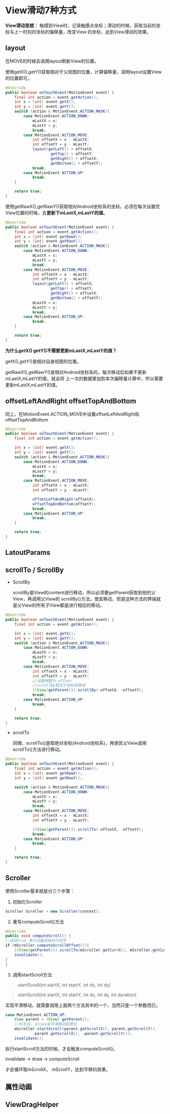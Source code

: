 # View滑动7种方式

**View滑动思想：**
触摸到View时，记录触摸点坐标；滑动的时候，获取当前的坐标与上一时刻的坐标的偏移量，改变View
的坐标，达到View滑动的效果。

## layout

在MOVE的时候去调用layout刷新View的位置。

使用getX(),getY()获取相对于父视图的位置，计算偏移量，调用layout设置View的位置即可。

``` java
@Override
public boolean onTouchEvent(MotionEvent event) {
    final int action = event.getAction();
    int x = (int) event.getX();
    int y = (int) event.getY();
    switch (action & MotionEvent.ACTION_MASK){
        case MotionEvent.ACTION_DOWN:
            mLastX = x;
            mLastY = y;
            break;
        case MotionEvent.ACTION_MOVE:
            int offsetX = x - mLastX;
            int offsetY = y - mLastY;
            layout(getLeft() + offsetX,
                    getTop() + offsetY,
                    getRight() + offsetX,
                    getBottom() + offsetY);
            break;
        case MotionEvent.ACTION_UP:
            break;
    }

    return true;
}
```

使用getRawX(),getRawY()获取相对Android坐标系的坐标，必须在每次设置完View位置的时候，去**更新下mLastX,mLastY的值**。

``` java
@Override
public boolean onTouchEvent(MotionEvent event) {
    final int action = event.getAction();
    int x = (int) event.getRawX();
    int y = (int) event.getRawY();
    switch (action & MotionEvent.ACTION_MASK){
        case MotionEvent.ACTION_DOWN:
            mLastX = x;
            mLastY = y;
            break;
        case MotionEvent.ACTION_MOVE:
            int offsetX = x - mLastX;
            int offsetY = y - mLastY;
            layout(getLeft() + offsetX,
                    getTop() + offsetY,
                    getRight() + offsetX,
                    getBottom() + offsetY);
            mLastX = x;
            mLastY = y;
            break;
        case MotionEvent.ACTION_UP:
            break;
    }

    return true;
}
```

**为什么getX() getY()不需要更新mLastX,mLastY的值？**

getX(),getY()是相对自身视图的位置。

getRawX(),getRawY()是相对Android坐标系的，每次移动后如果不更新mLastX,mLastY的值，就会将
上一次的数据累加到本次偏移量计算中，所以需要更新mLastX,mLastY的值。

## offsetLeftAndRight offsetTopAndBottom

同上，在MotionEvent.ACTION_MOVE中设置offsetLeftAndRight和offsetTopAndBottom

``` java
@Override
public boolean onTouchEvent(MotionEvent event) {
    final int action = event.getAction();

    int x = (int) event.getX();
    int y = (int) event.getY();
    switch (action & MotionEvent.ACTION_MASK){
        case MotionEvent.ACTION_DOWN:
            mLastX = x;
            mLastY = y;
            break;
        case MotionEvent.ACTION_MOVE:
            int offsetX = x - mLastX;
            int offsetY = y - mLastY;

            offsetLeftAndRight(offsetX);
            offsetTopAndBottom(offsetY);
            break;
        case MotionEvent.ACTION_UP:
            break;
    }

    return true;
}
```
## LatoutParams

## scrollTo / ScrollBy

- ScrollBy

  scrollBy是View的content进行移动，所以必须要getParent获取到他的父View，再调用父View的
  scrollBy()方法，使其移动，但是这种方法的弊端就是父View的所有子View都是进行相应的移动。
``` java
@Override
public boolean onTouchEvent(MotionEvent event) {
    final int action = event.getAction();

    int x = (int) event.getX();
    int y = (int) event.getY();
    switch (action & MotionEvent.ACTION_MASK){
        case MotionEvent.ACTION_DOWN:
            mLastX = x;
            mLastY = y;
            break;
        case MotionEvent.ACTION_MOVE:
            int offsetX = x - mLastX;
            int offsetY = y - mLastY;
            //设置参数为-offset
            //scrollBy相当于坐标系移动
            ((View)getParent()).scrollBy(-offsetX, -offsetY);
            break;
        case MotionEvent.ACTION_UP:
            break;
    }

    return true;
}
```

- scrollTo

  同理，scrollTo()是取绝对坐标(Android坐标系)，再使其父View调用scrollTo()方法进行移动。
``` java
@Override
public boolean onTouchEvent(MotionEvent event) {
    final int action = event.getAction();
    int x = (int) event.getRawX();
    int y = (int) event.getRawY();

    switch (action & MotionEvent.ACTION_MASK){
        case MotionEvent.ACTION_DOWN:
            mLastX = x;
            mLastY = y;
            break;
        case MotionEvent.ACTION_MOVE:
            int offsetX = x - mLastX;
            int offsetY = y - mLastY;

            ((View)getParent()).scrollTo(-offsetX, -offsetY);
            break;
        case MotionEvent.ACTION_UP:
            break;
    }

    return true;
}
```
## Scroller

使用Scroller基本就是分三个步骤：

1. 初始化Scroller  

  ``` java
  Scroller Scroller = new Scroller(context);

  ```

2. 重写computeScroll()方法

  ``` java
@Override
public void computeScroll() {
  //返回true 表示动画没有执行完毕
  if (mScroller.computeScrollOffset()){
      ((View)getParent()).scrollTo(mScroller.getCurrX(), mScroller.getCurrY());
      invalidate();
  }
}

  ```

3. 调用startScroll方法

> startScroll(int startX, int startY, int dx, int dy)

> startScroll(int startX, int startY, int dx, int dy, int duration)

实现平滑移动，就需要调用上面两个方法其中的一个，当然只差一个参数而已。

``` java
case MotionEvent.ACTION_UP:
    View parent = (View) getParent();
    //松手后，父view会平滑移动回原位
    mScroller.startScroll(parent.getScrollX(), parent.getScrollY(),
            -parent.getScrollX(), -parent.getScrollY());
    invalidate();
```

执行startScroll方法的时候，才会触发computeScroll()。

invalidate -> draw -> computeScroll

才会循环取mScrollX， mScrollY，达到平移的效果。

## 属性动画

## ViewDragHelper
